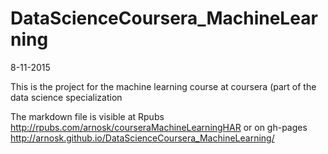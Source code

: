 # DataScienceCoursera_MachineLearning

8-11-2015

This is the project for the machine learning course at coursera (part of the data science specialization

The markdown file is visible at Rpubs <http://rpubs.com/arnosk/courseraMachineLearningHAR> or on gh-pages <http://arnosk.github.io/DataScienceCoursera_MachineLearning/>
